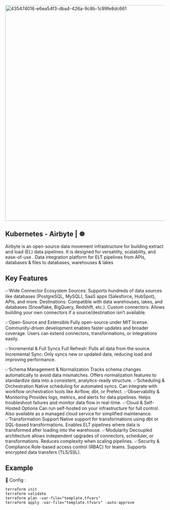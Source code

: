 <img width="1737" height="682" alt="435474016-e6ea54f3-dba4-426a-9c8b-1c99fe8dc661" src="https://github.com/user-attachments/assets/cd1b39ba-d0c8-4dec-b612-a235102a6a60" />


## Kubernetes - Airbyte | ☸️
Airbyte is an open-source data movement infrastructure for building extract and load (EL) data pipelines. It is designed for versatility, scalability, and ease-of-use . Data integration platform for ELT pipelines from APIs, databases & files to databases, warehouses & lakes

## Key Features 
✅Wide Connector Ecosystem
Sources: Supports hundreds of data sources like databases (PostgreSQL, MySQL), SaaS apps (Salesforce, HubSpot), APIs, and more.
Destinations: Compatible with data warehouses, lakes, and databases (Snowflake, BigQuery, Redshift, etc.).
Custom connectors: Allows building your own connectors if a source/destination isn’t available.

✅Open-Source and Extensible
Fully open-source under MIT license.
Community-driven development enables faster updates and broader coverage.
Users can extend connectors, transformations, or integrations easily.

✅Incremental & Full Syncs
Full Refresh: Pulls all data from the source.
Incremental Sync: Only syncs new or updated data, reducing load and improving performance.

✅Schema Management & Normalization
Tracks schema changes automatically to avoid data mismatches.
Offers normalization features to standardize data into a consistent, analytics-ready structure.
✅Scheduling & Orchestration
Native scheduling for automated syncs.
Can integrate with workflow orchestration tools like Airflow, dbt, or Prefect.
✅Observability & Monitoring
Provides logs, metrics, and alerts for data pipelines.
Helps troubleshoot failures and monitor data flow in real-time.
✅Cloud & Self-Hosted Options
Can run self-hosted on your infrastructure for full control.
Also available as a managed cloud service for simplified maintenance.
✅Transformation Support
Native support for transformations using dbt or SQL-based transformations.
Enables ELT pipelines where data is transformed after loading into the warehouse.
✅Modularity
Decoupled architecture allows independent upgrades of connectors, scheduler, or transformations.
Reduces complexity when scaling pipelines.
✅Security & Compliance
Role-based access control (RBAC) for teams.
Supports encrypted data transfers (TLS/SSL).


## Example
🔨 Config :
```
terraform init
terraform validate
terraform plan -var-file="template.tfvars"
terraform apply -var-file="template.tfvars" -auto-approve
```
